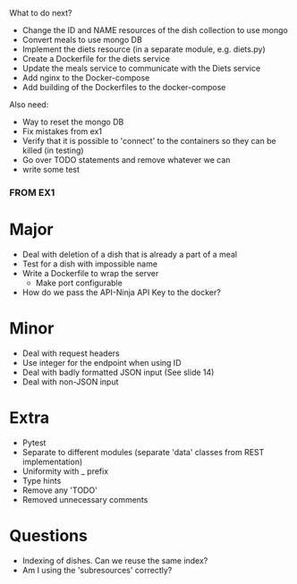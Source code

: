 What to do next?


* Change the ID and NAME resources of the dish collection to use mongo
* Convert meals to use mongo DB
* Implement the diets resource (in a separate module, e.g. diets.py)
* Create a Dockerfile for the diets service
* Update the meals service to communicate with the Diets service
* Add nginx to the Docker-compose
* Add building of the Dockerfiles to the docker-compose


Also need:
* Way to reset the mongo DB
* Fix mistakes from ex1
* Verify that it is possible to 'connect' to the containers so they can be killed (in testing)
* Go over TODO statements and remove whatever we can
* write some test




### FROM EX1

# Major
* Deal with deletion of a dish that is already a part of a meal
* Test for a dish with impossible name
* Write a Dockerfile to wrap the server
    - Make port configurable
* How do we pass the API-Ninja API Key to the docker?

# Minor
* Deal with request headers
* Use integer for the endpoint when using ID
* Deal with badly formatted JSON input (See slide 14)
* Deal with non-JSON input


# Extra
* Pytest
* Separate to different modules (separate 'data' classes from REST implementation)
* Uniformity with _ prefix
* Type hints
* Remove any 'TODO'
* Removed unnecessary comments

# Questions
* Indexing of dishes. Can we reuse the same index?
* Am I using the 'subresources' correctly?

